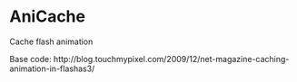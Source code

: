 <h1>AniCache</h1>
Cache flash animation
<p>Base code: http://blog.touchmypixel.com/2009/12/net-magazine-caching-animation-in-flashas3/</p>